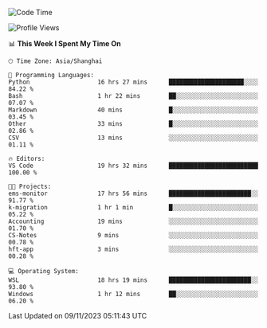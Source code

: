 <!--START_SECTION:waka-->
![Code Time](http://img.shields.io/badge/Code%20Time-1%2C351%20hrs%2027%20mins-blue)

![Profile Views](http://img.shields.io/badge/Profile%20Views-0-blue)

📊 **This Week I Spent My Time On** 

```text
🕑︎ Time Zone: Asia/Shanghai

💬 Programming Languages: 
Python                   16 hrs 27 mins      █████████████████████░░░░   84.22 % 
Bash                     1 hr 22 mins        ██░░░░░░░░░░░░░░░░░░░░░░░   07.07 % 
Markdown                 40 mins             █░░░░░░░░░░░░░░░░░░░░░░░░   03.45 % 
Other                    33 mins             █░░░░░░░░░░░░░░░░░░░░░░░░   02.86 % 
CSV                      13 mins             ░░░░░░░░░░░░░░░░░░░░░░░░░   01.11 % 

🔥 Editors: 
VS Code                  19 hrs 32 mins      █████████████████████████   100.00 % 

🐱‍💻 Projects: 
ems-monitor              17 hrs 56 mins      ███████████████████████░░   91.77 % 
k-migration              1 hr 1 min          █░░░░░░░░░░░░░░░░░░░░░░░░   05.22 % 
Accounting               19 mins             ░░░░░░░░░░░░░░░░░░░░░░░░░   01.70 % 
CS-Notes                 9 mins              ░░░░░░░░░░░░░░░░░░░░░░░░░   00.78 % 
hft-app                  3 mins              ░░░░░░░░░░░░░░░░░░░░░░░░░   00.28 % 

💻 Operating System: 
WSL                      18 hrs 19 mins      ███████████████████████░░   93.80 % 
Windows                  1 hr 12 mins        ██░░░░░░░░░░░░░░░░░░░░░░░   06.20 % 
```


 Last Updated on 09/11/2023 05:11:43 UTC
<!--END_SECTION:waka-->
